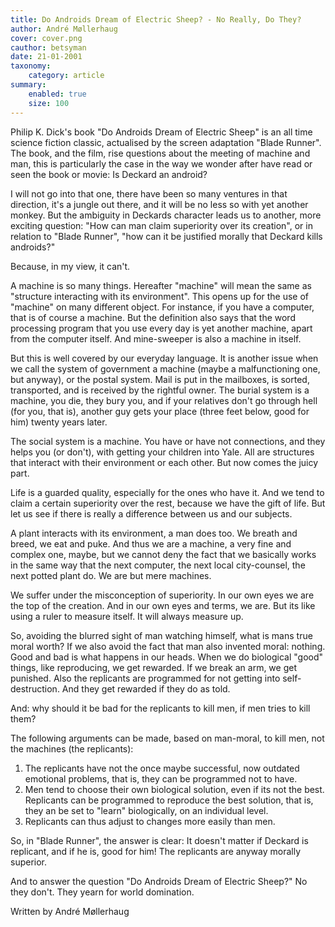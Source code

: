 ```yaml
---
title: Do Androids Dream of Electric Sheep? - No Really, Do They?
author: André Møllerhaug
cover: cover.png
cauthor: betsyman
date: 21-01-2001
taxonomy:
	category: article
summary:
	enabled: true
	size: 100
---
```


Philip K. Dick's book "Do Androids Dream of Electric Sheep" is an all time science fiction classic, actualised by the screen adaptation "Blade Runner". The book, and the film, rise questions about the meeting of machine and man, this is particularly the case in the way we wonder after have read or seen the book or movie: Is Deckard an android?

I will not go into that one, there have been so many ventures in that direction, it's a jungle out there, and it will be no less so with yet another monkey. But the ambiguity in Deckards character leads us to another, more exciting question: "How can man claim superiority over its creation", or in relation to "Blade Runner", "how can it be justified morally that Deckard kills androids?"

Because, in my view, it can't.

A machine is so many things. Hereafter "machine" will mean the same as "structure interacting with its environment". This opens up for the use of "machine" on many different object. For instance, if you have a computer, that is of course a machine. But the definition also says that the word processing program that you use every day is yet another machine, apart from the computer itself. And mine-sweeper is also a machine in itself.

But this is well covered by our everyday language. It is another issue when we call the system of government a machine (maybe a malfunctioning one, but anyway), or the postal system. Mail is put in the mailboxes, is sorted, transported, and is received by the rightful owner. The burial system is a machine, you die, they bury you, and if your relatives don't go through hell (for you, that is), another guy gets your place (three feet below, good for him) twenty years later.

The social system is a machine. You have or have not connections, and they helps you (or don't), with getting your children into Yale. All are structures that interact with their environment or each other. But now comes the juicy part.

Life is a guarded quality, especially for the ones who have it. And we tend to claim a certain superiority over the rest, because we have the gift of life. But let us see if there is really a difference between us and our subjects.

A plant interacts with its environment, a man does too. We breath and breed, we eat and puke. And thus we are a machine, a very fine and complex one, maybe, but we cannot deny the fact that we basically works in the same way that the next computer, the next local city-counsel, the next potted plant do. We are but mere machines.

We suffer under the misconception of superiority. In our own eyes we are the top of the creation. And in our own eyes and terms, we are. But its like using a ruler to measure itself. It will always measure up.

So, avoiding the blurred sight of man watching himself, what is mans true moral worth? If we also avoid the fact that man also invented moral: nothing. Good and bad is what happens in our heads. When we do biological "good" things, like reproducing, we get rewarded. If we break an arm, we get punished. Also the replicants are programmed for not getting into self-destruction. And they get rewarded if they do as told.

And: why should it be bad for the replicants to kill men, if men tries to kill them?

The following arguments can be made, based on man-moral, to kill men, not the machines (the replicants):

   1. The replicants have not the once maybe successful, now outdated emotional problems, that is, they can be programmed not to have.
   2. Men tend to choose their own biological solution, even if its not the best. Replicants can be programmed to reproduce the best solution, that is, they an be set to "learn" biologically, on an individual level.
   3. Replicants can thus adjust to changes more easily than men.

So, in "Blade Runner", the answer is clear: It doesn't matter if Deckard is replicant, and if he is, good for him! The replicants are anyway morally superior.

And to answer the question "Do Androids Dream of Electric Sheep?" No they don't. They yearn for world domination.

Written by
André Møllerhaug
